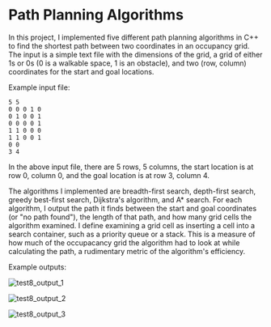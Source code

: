 # Path Planning Algorithms
In this project, I implemented five different path planning algorithms in C++ to find the shortest path between two coordinates in an occupancy grid. The input is a simple text file with the dimensions of the grid, a grid of either 1s or 0s (0 is a walkable space, 1 is an obstacle), and two (row, column) coordinates for the start and goal locations. 

Example input file: 

```
5 5
0 0 0 1 0
0 1 0 0 1
0 0 0 0 1
1 1 0 0 0
1 1 0 0 1
0 0
3 4
```
In the above input file, there are 5 rows, 5 columns, the start location is at row 0, column 0, and the goal location is at row 3, column 4. 

The algorithms I implemented are breadth-first search, depth-first search, greedy best-first search, Dijkstra's algorithm, and A* search. For each algorithm, I output the path it finds between the start and goal coordinates (or "no path found"), the length of that path, and how many grid cells the algorithm examined. I define examining a grid cell as inserting a cell into a search container, such as a priority queue or a stack. This is a measure of how much of the occupacancy grid the algorithm had to look at while calculating the path, a rudimentary metric of the algorithm's efficiency. 

Example outputs:

![test8_output_1](https://user-images.githubusercontent.com/112778919/210175983-cc2bbe09-4fc5-4f5a-9436-600c74ba6a88.png)

![test8_output_2](https://user-images.githubusercontent.com/112778919/210176053-d0ef41c1-0875-466c-bdb3-4436062b2019.png)

![test8_output_3](https://user-images.githubusercontent.com/112778919/210176057-8dd1e148-522e-4920-acac-fe8405bf9ac9.png)
